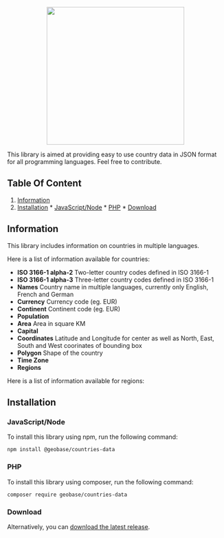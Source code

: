 <p align="center"><img width="320"src="https://cdn.rawgit.com/geobase/countries/master/logo.png"></p>

This library is aimed at providing easy to use country data in JSON
format for all programming languages. Feel free to contribute.

## Table Of Content

  1. [Information](#info)
  2. [Installation](#installation)
    * [JavaScript/Node](#js)
    * [PHP](#php)
    * [Download](#download)

<a name="information"></a>
## Information

This library includes information on countries in multiple languages.

Here is a list of information available for countries:

 * __ISO 3166-1 alpha-2__ Two-letter country codes defined in ISO 3166-1
 * __ISO 3166-1 alpha-3__ Three-letter country codes defined in ISO 3166-1
 * __Names__ Country name in multiple languages, currently only English, French and German
 * __Currency__ Currency code (eg. EUR)
 * __Continent__ Continent code (eg. EUR)
 * __Population__
 * __Area__ Area in square KM
 * __Capital__
 * __Coordinates__ Latitude and Longitude for center as well as North, East, South and West coorinates of bounding box
 * __Polygon__ Shape of the country
 * __Time Zone__
 * __Regions__

Here is a list of information available for regions:



<a name="installation"></a>
## Installation

<a name="js"></a>
### JavaScript/Node

To install this library using npm, run the following command:

```
npm install @geobase/countries-data
```

<a name="php"></a>
### PHP

To install this library using composer, run the following command:

```
composer require geobase/countries-data
```

<a name="Download"></a>
### Download

Alternatively, you can [download the latest release](https://github.com/geobase/countries/releases).
